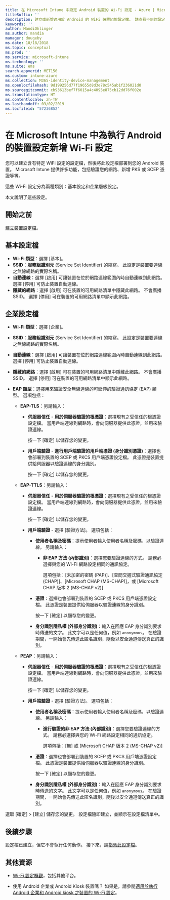 ```yaml
---
title: 在 Microsoft Intune 中設定 Android 裝置的 Wi-Fi 設定 - Azure | Microsoft Docs
titleSuffix: ''
description: 建立或新增適用於 Android 的 WiFi 裝置組態設定檔。 請查看不同的設定，包括在 Microsoft Intune 中新增憑證、選擇 EAP 類型，以及選取驗證方法。
keywords: ''
author: MandiOhlinger
ms.author: mandia
manager: dougeby
ms.date: 10/18/2018
ms.topic: conceptual
ms.prod: ''
ms.service: microsoft-intune
ms.technology: ''
ms.suite: ems
search.appverid: MET150
ms.custom: intune-azure
ms.collection: M365-identity-device-management
ms.openlocfilehash: 9d199256d77f19655d8d3e78c545ab1f236021d0
ms.sourcegitcommit: cb93613bef7f6015a4c4095e875cb12dd76f002e
ms.translationtype: HT
ms.contentlocale: zh-TW
ms.lasthandoff: 03/02/2019
ms.locfileid: "57236852"
---
```

# <a name="add-wi-fi-settings-for-devices-running-android-in-microsoft-intune"></a>在 Microsoft Intune 中為執行 Android 的裝置設定新增 Wi-Fi 設定

您可以建立含有特定 WiFi 設定的設定檔，然後將此設定檔部署到您的 Android 裝置。 Microsoft Intune 提供許多功能，包括驗證您的網路、新增 PKS 或 SCEP 憑證等等。

這些 Wi-Fi 設定分為兩種類別：基本設定和企業層級設定。

本文說明了這些設定。

## <a name="before-you-begin"></a>開始之前

[建立裝置設定檔](device-profile-create.md)。

## <a name="basic-profile"></a>基本設定檔

- **Wi-Fi 類型**：選擇 [基本]。
- **SSID**：**服務組識別元** (Service Set Identifier) 的縮寫。 此設定是裝置要連線之無線網路的實際名稱。
- **自動連線**：選擇 [啟用] 可讓裝置在位於網路連線範圍內時自動連線到此網路。 選擇 [停用] 可防止裝置自動連線。
- **隱藏的網路**：選擇 [啟用] 可在裝置的可用網路清單中隱藏此網路。 不會廣播 SSID。 選擇 [停用] 可在裝置的可用網路清單中顯示此網路。

## <a name="enterprise-profile"></a>企業設定檔

- **Wi-Fi 類型**：選擇 [企業]。
- **SSID**：**服務組識別元** (Service Set Identifier) 的縮寫。 此設定是裝置要連線之無線網路的實際名稱。
- **自動連線**：選擇 [啟用] 可讓裝置在位於網路連線範圍內時自動連線到此網路。 選擇 [停用] 可防止裝置自動連線。
- **隱藏的網路**：選擇 [啟用] 可在裝置的可用網路清單中隱藏此網路。 不會廣播 SSID。 選擇 [停用] 可在裝置的可用網路清單中顯示此網路。
- **EAP 類型**：選擇用來驗證安全無線連線的可延伸的驗證通訊協定 (EAP) 類型。 選項包括： 

  - **EAP-TLS**：另請輸入：

    - **伺服器信任** - **用於伺服器驗證的根憑證**：選擇現有之受信任的根憑證設定檔。 當用戶端連線到網路時，會向伺服器提供此憑證，並用來驗證連線。

      按一下 [確定] 以儲存您的變更。

    - **用戶端驗證** - **進行用戶端驗證的用戶端憑證 (身分識別憑證)**：選擇也會部署到裝置的 SCEP 或 PKCS 用戶端憑證設定檔。 此憑證是裝置提供給伺服器以驗證連線的身分識別。

      按一下 [確定] 以儲存您的變更。

  - **EAP-TTLS**：另請輸入：

    - **伺服器信任** - **用於伺服器驗證的根憑證**：選擇現有之受信任的根憑證設定檔。 當用戶端連線到網路時，會向伺服器提供此憑證，並用來驗證連線。

      按一下 [確定] 以儲存您的變更。

    - **用戶端驗證** - 選擇 [驗證方法]。 選項包括：

      - **使用者名稱及密碼**：提示使用者輸入使用者名稱及密碼，以驗證連線。 另請輸入：
        - **非 EAP 方法 (內部識別)**：選擇您要驗證連線的方式。 請務必選擇與您的 Wi-Fi 網路設定相同的通訊協定。

          選項包括：[未加密的密碼 (PAP)]、[查問交握式驗證通訊協定 (CHAP)]、[Microsoft CHAP (MS-CHAP)]，或 [Microsoft CHAP 版本 2 (MS-CHAP v2)]

      - **憑證**：選擇也會部署到裝置的 SCEP 或 PKCS 用戶端憑證設定檔。 此憑證是裝置提供給伺服器以驗證連線的身分識別。

        按一下 [確定] 以儲存您的變更。

      - **身分識別隱私權 (外部身分識別)**：輸入在回應 EAP 身分識別要求時傳送的文字。 此文字可以是任何值，例如 `anonymous`。 在驗證期間，一開始會先傳送此匿名識別，隨後以安全通道傳送真正的識別。

  - **PEAP**：另請輸入：

    - **伺服器信任** - **用於伺服器驗證的根憑證**：選擇現有之受信任的根憑證設定檔。 當用戶端連線到網路時，會向伺服器提供此憑證，並用來驗證連線。

      按一下 [確定] 以儲存您的變更。

    - **用戶端驗證** - 選擇 [驗證方法]。 選項包括：

      - **使用者名稱及密碼**：提示使用者輸入使用者名稱及密碼，以驗證連線。 另請輸入：
        - **進行驗證的非 EAP 方法 (內部識別)**：選擇您要驗證連線的方式。 請務必選擇與您的 Wi-Fi 網路設定相同的通訊協定。

          選項包括：[無] 或 [Microsoft CHAP 版本 2 (MS-CHAP v2)]

      - **憑證**：選擇也會部署到裝置的 SCEP 或 PKCS 用戶端憑證設定檔。 此憑證是裝置提供給伺服器以驗證連線的身分識別。

        按一下 [確定] 以儲存您的變更。

      - **身分識別隱私權 (外部身分識別)**：輸入在回應 EAP 身分識別要求時傳送的文字。 此文字可以是任何值，例如 `anonymous`。 在驗證期間，一開始會先傳送此匿名識別，隨後以安全通道傳送真正的識別。

選取 [確定] > [建立] 儲存您的變更。 設定檔隨即建立，並顯示在設定檔清單中。

## <a name="next-steps"></a>後續步驟

設定檔已建立，但它不會執行任何動作。 接下來，請[指派此設定檔](device-profile-assign.md)。

## <a name="more-resources"></a>其他資源

- [Wi-Fi 設定概觀](wi-fi-settings-configure.md)，包括其他平台。

- 使用 Android 企業或 Android Kiosk 裝置嗎？ 如果是，請參閱[適用於執行 Android 企業和 Android kiosk 之裝置的 Wi-Fi 設定](wi-fi-settings-android-enterprise.md)。
